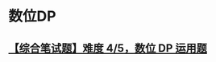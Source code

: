 # 数位DP



## [【综合笔试题】难度 4/5，数位 DP 运用题](https://mp.weixin.qq.com/s?__biz=MzU4NDE3MTEyMA==&mid=2247489051&idx=1&sn=d4f503b519be0cb039474e652eaedf31&chksm=fd9cbd04caeb341252eea68d6823a5057feeadc6296ea92090ac155c55101839a65bd401c3f7&scene=178&cur_album_id=2109028019305611264#rd)